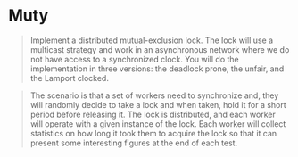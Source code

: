 # Muty #
>Implement a distributed mutual-exclusion lock. 
The lock will use a multicast strategy and work in an asynchronous network where we do not have access to a synchronized clock. 
You will do the implementation in three versions: the deadlock prone, the unfair, and the Lamport clocked.

>The scenario is that a set of workers need to synchronize and, they will randomly decide to take a lock and when taken, hold it for a short period before releasing it.
The lock is distributed, and each worker will operate with a given instance of the lock. 
Each worker will collect statistics on how long it took them to acquire the lock so that it can present some interesting figures at the end of each test.

